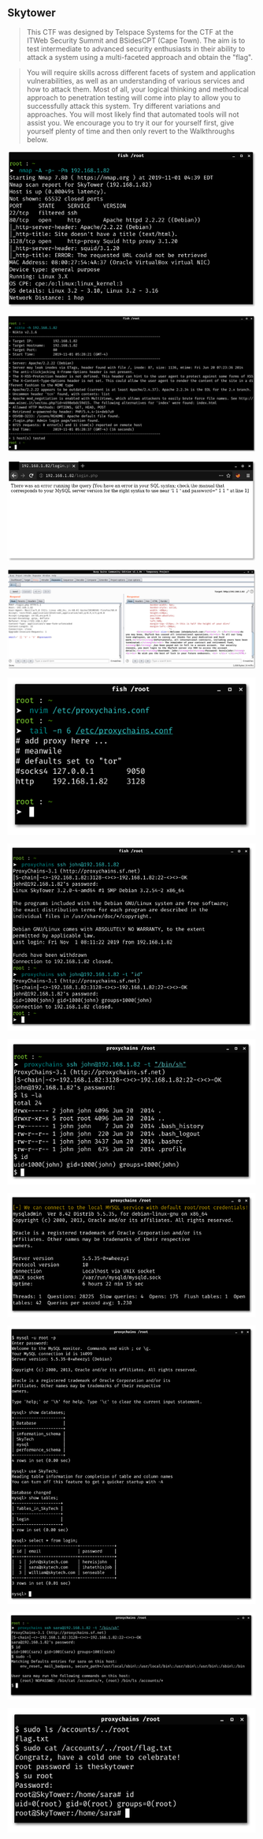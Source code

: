 ## Skytower

> This CTF was designed by Telspace Systems for the CTF at the ITWeb Security Summit and BSidesCPT (Cape Town). The aim is to test intermediate to advanced security enthusiasts in their ability to attack a system using a multi-faceted approach and obtain the "flag".

> You will require skills across different facets of system and application vulnerabilities, as well as an understanding of various services and how to attack them. Most of all, your logical thinking and methodical approach to penetration testing will come into play to allow you to successfully attack this system. Try different variations and approaches. You will most likely find that automated tools will not assist you.
We encourage you to try it our for yourself first, give yourself plenty of time and then only revert to the Walkthroughs below.

![](images/nmap.png)

![](images/nikto.png)

![](images/error.png)

![](images/sqlinjection.png)

![](images/config.png)

![](images/ssh.png)

![](images/proxychains.png)

![](images/credentials.png)

![](images/mysql.png)

![](images/sara.png)

![](images/root.png)
